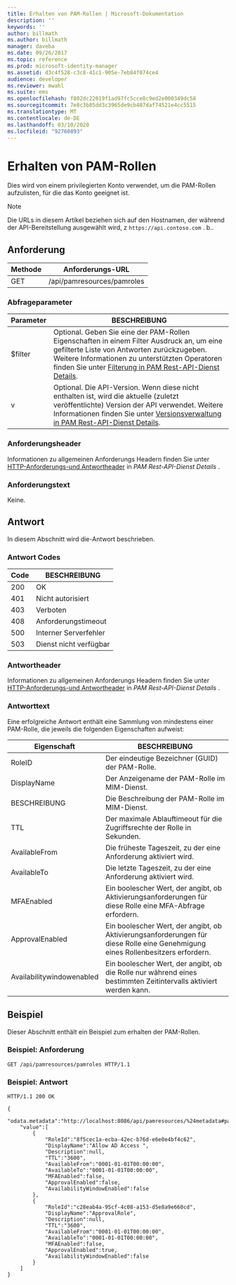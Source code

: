 ```yaml
---
title: Erhalten von PAM-Rollen | Microsoft-Dokumentation
description: ''
keywords: ''
author: billmath
ms.author: billmath
manager: daveba
ms.date: 09/26/2017
ms.topic: reference
ms.prod: microsoft-identity-manager
ms.assetid: d3c4f528-c3c8-41c1-905e-7eb84f074ce4
audience: developer
ms.reviewer: mwahl
ms.suite: ems
ms.openlocfilehash: f802dc22019f1ad97fc5cce8c9ed2e000349dc58
ms.sourcegitcommit: 7e8c3b85dd3c3965de9cb407daf74521e4cc5515
ms.translationtype: MT
ms.contentlocale: de-DE
ms.lasthandoff: 03/10/2020
ms.locfileid: "92760893"
---
```

# <a name="get-pam-roles"></a>Erhalten von PAM-Rollen
Dies wird von einem privilegierten Konto verwendet, um die PAM-Rollen aufzulisten, für die das Konto geeignet ist.

>[!NOTE]
>Die URLs in diesem Artikel beziehen sich auf den Hostnamen, der während der API-Bereitstellung ausgewählt wird, z `https://api.contoso.com` . b..

## <a name="request"></a>Anforderung

Methode  |Anforderungs-URL  
---------|---------
GET     |/api/pamresources/pamroles

### <a name="query-parameters"></a>Abfrageparameter

Parameter | BESCHREIBUNG
----------|--------------
$filter | Optional. Geben Sie eine der PAM-Rollen Eigenschaften in einem Filter Ausdruck an, um eine gefilterte Liste von Antworten zurückzugeben. Weitere Informationen zu unterstützten Operatoren finden Sie unter [Filterung in PAM Rest-API-Dienst Details](privileged-access-management-rest-api-service-details.md#filtering).
v | Optional. Die API-Version. Wenn diese nicht enthalten ist, wird die aktuelle (zuletzt veröffentlichte) Version der API verwendet. Weitere Informationen finden Sie unter [Versionsverwaltung in PAM Rest-API-Dienst Details](privileged-access-management-rest-api-service-details.md#versioning).

### <a name="request-headers"></a>Anforderungsheader
Informationen zu allgemeinen Anforderungs Headern finden Sie unter [HTTP-Anforderungs-und Antwortheader](privileged-access-management-rest-api-service-details.md#http-request-and-response-headers) in *PAM Rest-API-Dienst Details* .

### <a name="request-body"></a>Anforderungstext
Keine.

## <a name="response"></a>Antwort
In diesem Abschnitt wird die-Antwort beschrieben.

### <a name="response-codes"></a>Antwort Codes

Code  |BESCHREIBUNG  
---------|---------
200 | OK
401 | Nicht autorisiert
403 | Verboten
408 | Anforderungstimeout   
500 | Interner Serverfehler
503 | Dienst nicht verfügbar

### <a name="response-headers"></a>Antwortheader
Informationen zu allgemeinen Anforderungs Headern finden Sie unter [HTTP-Anforderungs-und Antwortheader](privileged-access-management-rest-api-service-details.md#http-request-and-response-headers) in *PAM Rest-API-Dienst Details* .

### <a name="response-body"></a>Antworttext
Eine erfolgreiche Antwort enthält eine Sammlung von mindestens einer PAM-Rolle, die jeweils die folgenden Eigenschaften aufweist:

Eigenschaft | BESCHREIBUNG
--------|-------------
RoleID | Der eindeutige Bezeichner (GUID) der PAM-Rolle.
DisplayName | Der Anzeigename der PAM-Rolle im MIM-Dienst.
BESCHREIBUNG | Die Beschreibung der PAM-Rolle im MIM-Dienst.
TTL | Der maximale Ablauftimeout für die Zugriffsrechte der Rolle in Sekunden.
AvailableFrom | Die früheste Tageszeit, zu der eine Anforderung aktiviert wird.
AvailableTo | Die letzte Tageszeit, zu der eine Anforderung aktiviert wird.
MFAEnabled | Ein boolescher Wert, der angibt, ob Aktivierungsanforderungen für diese Rolle eine MFA-Abfrage erfordern.
ApprovalEnabled | Ein boolescher Wert, der angibt, ob Aktivierungsanforderungen für diese Rolle eine Genehmigung eines Rollenbesitzers erfordern.
Availabilitywindowenabled | Ein boolescher Wert, der angibt, ob die Rolle nur während eines bestimmten Zeitintervalls aktiviert werden kann.

## <a name="example"></a>Beispiel
Dieser Abschnitt enthält ein Beispiel zum erhalten der PAM-Rollen.

### <a name="example-request"></a>Beispiel: Anforderung

```
GET /api/pamresources/pamroles HTTP/1.1
```

### <a name="example-response"></a>Beispiel: Antwort

```
HTTP/1.1 200 OK

{
    "odata.metadata":"http://localhost:8086/api/pamresources/%24metadata#pamroles",
    "value":[
        {
            "RoleId":"8f5cec1a-ecba-42ec-b76d-e6e0e4bf4c62",
            "DisplayName":"Allow AD Access ",
            "Description":null,
            "TTL":"3600",
            "AvailableFrom":"0001-01-01T00:00:00",
            "AvailableTo":"0001-01-01T00:00:00",
            "MFAEnabled":false,
            "ApprovalEnabled":false,
            "AvailabilityWindowEnabled":false
        },
        {
            "RoleId":"c28eab4a-95cf-4c08-a153-d5e8a9e660cd",
            "DisplayName":"ApprovalRole",
            "Description":null,
            "TTL":"3600",
            "AvailableFrom":"0001-01-01T00:00:00",
            "AvailableTo":"0001-01-01T00:00:00",
            "MFAEnabled":false,
            "ApprovalEnabled":true,
            "AvailabilityWindowEnabled":false
        }
    ]
}
```       
